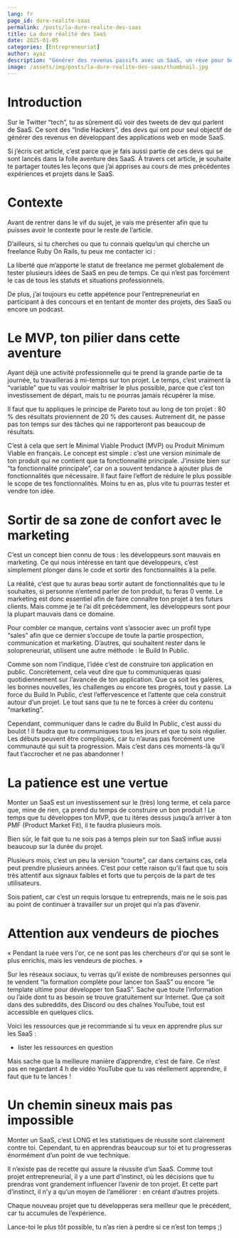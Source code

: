 ```yaml
---
lang: fr
page_id: dure-realite-saas
permalink: /posts/la-dure-realite-des-saas
title: La dure réalité des SaaS
date: 2025-01-05
categories: [Entrepreneuriat]
author: ayaz
description: "Générer des revenus passifs avec un SaaS, un rêve pour beaucoup de développeurs. Mais est-ce un rêve atteignable ?"
image: /assets/img/posts/la-dure-realite-des-saas/thumbnail.jpg
---
```


# Introduction
Sur le Twitter “tech”, tu as sûrement dû voir des tweets de dev qui parlent de SaaS. Ce sont des “Indie Hackers”, des devs qui ont pour seul objectif de générer des revenus en développant des applications web en mode SaaS.

Si j’écris cet article, c’est parce que je fais aussi partie de ces devs qui se sont lancés dans la folle aventure des SaaS. À travers cet article, je souhaite te partager toutes les leçons que j’ai apprises au cours de mes précédentes expériences et projets dans le SaaS.

# Contexte
Avant de rentrer dans le vif du sujet, je vais me présenter afin que tu puisses avoir le contexte pour le reste de l’article.

D’ailleurs, si tu cherches ou que tu connais quelqu’un qui cherche un freelance Ruby On Rails, tu peux me contacter ici :

La liberté que m’apporte le statut de freelance me permet globalement de tester plusieurs idées de SaaS en peu de temps. Ce qui n’est pas forcément le cas de tous les statuts et situations professionnels.

De plus, j’ai toujours eu cette appétence pour l’entrepreneuriat en participant à des concours et en tentant de monter des projets, des SaaS ou encore un podcast.

# Le MVP, ton pilier dans cette aventure
Ayant déjà une activité professionnelle qui te prend la grande partie de ta journée, tu travailleras à mi-temps sur ton projet. Le temps, c’est vraiment la “variable” que tu vas vouloir maîtriser le plus possible, parce que c’est ton investissement de départ, mais tu ne pourras jamais récupérer la mise.

Il faut que tu appliques le principe de Pareto tout au long de ton projet : 80 % des résultats proviennent de 20 % des causes. Autrement dit, ne passe pas ton temps sur des tâches qui ne rapporteront pas beaucoup de résultats.

C’est à cela que sert le Minimal Viable Product (MVP) ou Produit Minimum Viable en français. Le concept est simple : c’est une version minimale de ton produit qui ne contient que ta fonctionnalité principale. J’insiste bien sur “ta fonctionnalité principale”, car on a souvent tendance à ajouter plus de fonctionnalités que nécessaire. Il faut faire l’effort de réduire le plus possible le scope de tes fonctionnalités. Moins tu en as, plus vite tu pourras tester et vendre ton idée.

# Sortir de sa zone de confort avec le marketing
C’est un concept bien connu de tous : les développeurs sont mauvais en marketing. Ce qui nous intéresse en tant que développeurs, c’est simplement plonger dans le code et sortir des fonctionnalités à la pelle.

La réalité, c’est que tu auras beau sortir autant de fonctionnalités que tu le souhaites, si personne n’entend parler de ton produit, tu feras 0 vente. Le marketing est donc essentiel afin de faire connaître ton projet à tes futurs clients. Mais comme je te l’ai dit précédemment, les développeurs sont pour la plupart mauvais dans ce domaine.

Pour combler ce manque, certains vont s’associer avec un profil type “sales” afin que ce dernier s’occupe de toute la partie prospection, communication et marketing. D’autres, qui souhaitent rester dans le solopreneuriat, utilisent une autre méthode : le Build In Public.

Comme son nom l’indique, l’idée c’est de construire ton application en public. Concrètement, cela veut dire que tu communiqueras quasi quotidiennement sur l’avancée de ton application. Que ça soit les galères, les bonnes nouvelles, les challenges ou encore tes progrès, tout y passe. La force du Build In Public, c’est l’effervescence et l’attente que cela construit autour d’un projet. Le tout sans que tu ne te forces à créer du contenu “marketing”.

Cependant, communiquer dans le cadre du Build In Public, c’est aussi du boulot ! Il faudra que tu communiques tous les jours et que tu sois régulier. Les débuts peuvent être compliqués, car tu n’auras pas forcément une communauté qui suit ta progression. Mais c’est dans ces moments-là qu’il faut t’accrocher et ne pas abandonner !

# La patience est une vertue
Monter un SaaS est un investissement sur le (très) long terme, et cela parce que, mine de rien, ça prend du temps de construire un bon produit ! Le temps que tu développes ton MVP, que tu itères dessus jusqu’à arriver à ton PMF (Product Market Fit), il te faudra plusieurs mois.

Bien sûr, le fait que tu ne sois pas à temps plein sur ton SaaS influe aussi beaucoup sur la durée du projet.

Plusieurs mois, c’est un peu la version “courte”, car dans certains cas, cela peut prendre plusieurs années. C’est pour cette raison qu’il faut que tu sois très attentif aux signaux faibles et forts que tu perçois de la part de tes utilisateurs.

Sois patient, car c’est un requis lorsque tu entreprends, mais ne le sois pas au point de continuer à travailler sur un projet qui n’a pas d’avenir.

# Attention aux vendeurs de pioches
« Pendant la ruée vers l'or, ce ne sont pas les chercheurs d'or qui se sont le plus enrichis, mais les vendeurs de pioches. »

Sur les réseaux sociaux, tu verras qu’il existe de nombreuses personnes qui te vendent “la formation complète pour lancer ton SaaS” ou encore “le template ultime pour développer ton SaaS”. Sache que toute l’information ou l’aide dont tu as besoin se trouve gratuitement sur Internet. Que ça soit dans des subreddits, des Discord ou des chaînes YouTube, tout est accessible en quelques clics.

Voici les ressources que je recommande si tu veux en apprendre plus sur les SaaS :
- lister les ressources en question

Mais sache que la meilleure manière d’apprendre, c’est de faire. Ce n’est pas en regardant 4 h de vidéo YouTube que tu vas réellement apprendre, il faut que tu te lances !

# Un chemin sineux mais pas impossible
Monter un SaaS, c’est LONG et les statistiques de réussite sont clairement contre toi. Cependant, tu en apprendras beaucoup sur toi et tu progresseras énormément d’un point de vue technique.

Il n’existe pas de recette qui assure la réussite d’un SaaS. Comme tout projet entrepreneurial, il y a une part d’instinct, où les décisions que tu prendras vont grandement influencer l’avenir de ton projet. Et cette part d’instinct, il n’y a qu’un moyen de l’améliorer : en créant d’autres projets.

Chaque nouveau projet que tu développeras sera meilleur que le précédent, car tu accumules de l’expérience.

Lance-toi le plus tôt possible, tu n’as rien à perdre si ce n’est ton temps ;)
